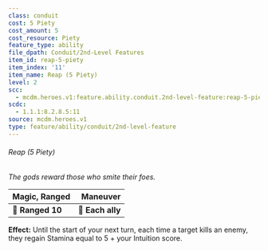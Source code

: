 ```yaml
---
class: conduit
cost: 5 Piety
cost_amount: 5
cost_resource: Piety
feature_type: ability
file_dpath: Conduit/2nd-Level Features
item_id: reap-5-piety
item_index: '11'
item_name: Reap (5 Piety)
level: 2
scc:
  - mcdm.heroes.v1:feature.ability.conduit.2nd-level-feature:reap-5-piety
scdc:
  - 1.1.1:8.2.8.5:11
source: mcdm.heroes.v1
type: feature/ability/conduit/2nd-level-feature
---
```


###### Reap (5 Piety)

*The gods reward those who smite their foes.*

| **Magic, Ranged** |     **Maneuver** |
| ----------------- | ---------------: |
| **📏 Ranged 10**  | **🎯 Each ally** |

**Effect:** Until the start of your next turn, each time a target kills an enemy, they regain Stamina equal to 5 + your Intuition score.
